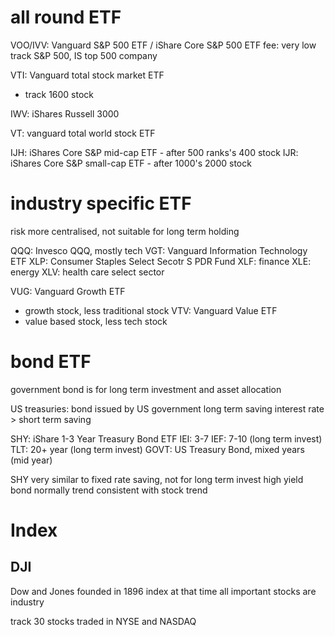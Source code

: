 # all round ETF

VOO/IVV: Vanguard S&P 500 ETF / iShare Core S&P 500
ETF fee: very low
track S&P 500, IS top 500 company

VTI: Vanguard total stock market ETF
- track 1600 stock

IWV: iShares Russell 3000 

VT: vanguard total world stock ETF

IJH: iShares Core S&P mid-cap ETF
    - after 500 ranks's 400 stock
IJR: iShares Core S&P small-cap ETF
    - after 1000's 2000 stock

# industry specific ETF
risk more centralised, not suitable for long term holding

QQQ: Invesco QQQ, mostly tech
VGT: Vanguard Information Technology ETF
XLP: Consumer Staples Select Secotr S PDR Fund
XLF: finance
XLE: energy
XLV: health care select sector

VUG: Vanguard Growth ETF
- growth stock, less traditional stock
VTV: Vanguard Value ETF
- value based stock, less tech stock

# bond ETF
government bond is for long term investment and asset allocation

US treasuries: bond issued by US government
long term saving interest rate > short term saving

SHY: iShare 1-3 Year Treasury Bond ETF
IEI: 3-7
IEF: 7-10 (long term invest)
TLT: 20+ year (long term invest)
GOVT: US Treasury Bond, mixed years (mid year)

SHY very similar to fixed rate saving, not for long term invest
high yield bond normally trend consistent with stock trend

# Index
## DJI
Dow and Jones founded  in 1896 index
at that time all important stocks are industry

track 30 stocks traded in NYSE and NASDAQ















